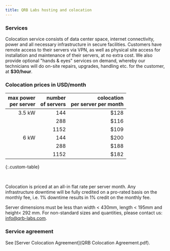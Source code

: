 ```yaml
---
title: QRB Labs hosting and colocation
---
```


### Services

Colocation service consists of data center space, internet
connectivity, power and all necessary infrastructure in secure
facilities. Customers have remote access to their servers via VPN, as well as physical site access for installation and maintenance of their servers, at no extra cost. We also provide optional "hands & eyes" services on demand, whereby our technicians will do on-site repairs, upgrades, handling etc. for the customer, at **$30/hour**.


### Colocation prices in USD/month

|  max power <br> per server  |  number <br> of servers  |  colocation <br> per server per month |
| -----------: | -----------------: | ----------: |
|  3.5 kW	     |  144               | $128        |
|              |  288               | $116        | 
|              |  1152               | $109	      | 
|  6 kW	       |  144		            | $200	      | 
|              |  288		            | $188        |
|              |  1152               | $182	      | 
{:.custom-table}

<br />

Colocation is priced at an all-in flat rate per server month. Any infrastructure downtime will be fully credited on a pro-rated basis on the monthly fee, i.e. 1% downtime results in 1% credit on the monthly fee.

Server dimensions must be less than width < 430mm, length < 195mm and height< 292 mm. For non-standard sizes and quantities, please contact us: info@qrb-labs.com.

### Service agreement

See [Server Colocation Agreement](QRB Colocation Agreement.pdf).
